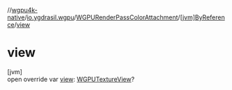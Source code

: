 //[wgpu4k-native](../../../../index.md)/[io.ygdrasil.wgpu](../../index.md)/[WGPURenderPassColorAttachment](../index.md)/[[jvm]ByReference](index.md)/[view](view.md)

# view

[jvm]\
open override var [view](view.md): [WGPUTextureView](../../-w-g-p-u-texture-view/index.md)?